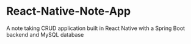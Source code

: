 # React-Native-Note-App
A note taking CRUD application built in React Native with a Spring Boot backend and MySQL database
